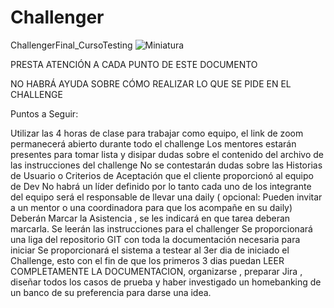 # Challenger
ChallengerFinal_CursoTesting
![Miniatura](https://user-images.githubusercontent.com/57378007/222938733-6e3d0262-7387-4f81-a0ef-c0410bded9cf.jpg)



PRESTA ATENCIÓN A CADA PUNTO DE ESTE DOCUMENTO 

NO HABRÁ AYUDA SOBRE CÓMO REALIZAR LO QUE SE PIDE EN EL CHALLENGE

Puntos a Seguir:

Utilizar las 4 horas de clase para trabajar como equipo, el link de zoom permanecerá abierto durante todo el challenge
Los mentores estarán presentes para tomar lista y disipar dudas sobre el contenido del archivo de las instrucciones del challenge
No se contestarán dudas sobre las Historias de Usuario  o Criterios de Aceptación que el cliente proporcionó al equipo de Dev
No habrá un líder definido por lo tanto cada uno de los integrante del equipo será el responsable de llevar una daily ( opcional: Pueden invitar a un mentor o  una coordinadora para que los acompañe en su daily)
Deberán Marcar la Asistencia , se les indicará en que tarea deberan marcarla.
Se leerán las instrucciones para el challenger
Se proporcionará una liga del repositorio GIT con toda la documentación necesaria para iniciar
Se proporcionará el sistema a testear al 3er dia de iniciado el Challenge, esto con el fin de que los primeros 3 dias puedan LEER COMPLETAMENTE LA DOCUMENTACION, organizarse , preparar Jira , diseñar todos los casos de prueba y haber investigado un homebanking de un banco de su preferencia para darse una idea.

